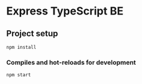 # Express TypeScript BE

## Project setup
```
npm install
```

### Compiles and hot-reloads for development
```
npm start
```
